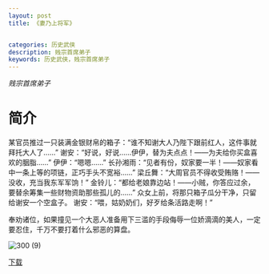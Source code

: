 ```yaml
---
layout: post
title: 《妻乃上将军》


categories: 历史武侠
description: 贱宗首席弟子
keywords: 历史武侠，贱宗首席弟子
---
```


*贱宗首席弟子*

# 简介

某官员推过一只装满金银财帛的箱子：“谁不知谢大人乃陛下跟前红人，这件事就拜托大人了……” 谢安：“好说，好说……伊伊，替为夫点点！——为夫给你买盒喜欢的胭脂……” 伊伊：“嗯嗯……” 长孙湘雨：“见者有份，奴家要一半！——奴家看中一条上等的项链，正巧手头不宽裕……” 梁丘舞：“大周官员不得收受贿赂！——没收，充当我东军军饷！” 金铃儿：“都给老娘靠边站！——小贼，你答应过余，要替余筹集一些财物资助那些孤儿的……” 众女上前，将那只箱子瓜分干净，只留给谢安一个空盒子。 谢安：“喂，姑奶奶们，好歹给条活路走啊！”

奉劝诸位，如果撞见一个大恶人准备用下三滥的手段侮辱一位娇滴滴的美人，一定要忍住，千万不要打着什么邪恶的算盘。

![300 (9)](http://tvax2.sinaimg.cn/large/008dGP0Fgy1gtyitmfihdj304605kt8s.jpg)

[下载](https://link.jscdn.cn/1drv/aHR0cHM6Ly8xZHJ2Lm1zL3QvcyFBaGU2R2dNWmVFb2poSDh5bzd2SjQwc3RJWTVPP2U9MGdmYTg3.txt)

